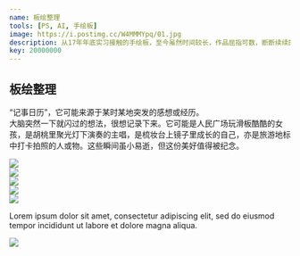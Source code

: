 ```yaml
---
name: 板绘整理
tools: [PS, AI, 手绘板]
image: https://i.postimg.cc/W4MMMYpq/01.jpg
description: 从17年年底实习接触的手绘板，至今虽然时间较长，作品屈指可数，断断续续的练习，19年定会勤加练习，实现一个小目标，hahaha...
key: 20000000
---
```


## 板绘整理

“记事日历”，它可能来源于某时某地突发的感想或经历。  
大脑突然一下就闪过的想法，很想记录下来。它可能是人民广场玩滑板酷酷的女孩，是胡桃里聚光灯下演奏的主唱，是梳妆台上镜子里成长的自己，亦是旅游地标中打卡拍照的人或物。这些瞬间虽小易逝，但这份美好值得被纪念。
<div class="col">
<img src="https://i.postimg.cc/gc4HS7Vv/1.jpg">
<div>
<div class="col">
<img src="https://i.postimg.cc/ZKRF1LHX/1.jpg">
</div>
<div class="col">
<img src="https://i.postimg.cc/4y8vYKf8/1-2.jpg">
</div>
<div class="col">
<img src="https://i.postimg.cc/BbZcZ50L/1-3.jpg">
</div>
<div class="col">
<img src="https://i.postimg.cc/fLffh26Q/1-4.jpg">
</div>

Lorem ipsum dolor sit amet, consectetur adipiscing elit, sed do eiusmod tempor incididunt ut labore et dolore magna aliqua.

![](https://techcrunch.com/wp-content/uploads/2018/05/screenshot-materialio.png)